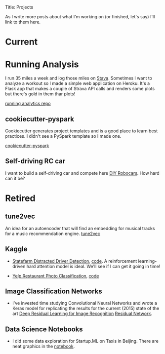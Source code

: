 Title: Projects

As I write more posts about what I'm working on (or finished, let's say) I'll
link to them here.

# Current 

# Running Analysis 

I run 35 miles a week and log those miles on [Stava](https://www.strava.com/athletes/23193264). 
Sometimes I want to analyze a workout so I made a simple web application on Heroku.
It's a Flask app that makes a couple of Strava API calls and renders some plots but there's gold in them thar plots!

[running analytics repo](https://github.com/roryhr/running_analytics)

## cookiecutter-pyspark

Cookiecutter generates project templates and is a good place to learn best practices. 
I didn't see a PySpark template so I made one. 

[cookiecutter-pyspark](https://github.com/roryhr/cookiecutter-pyspark)


## Self-driving RC car

I want to build a self-driving car and compete here [DIY Robocars](https://diyrobocars.com/). How hard can it be?


# Retired

## tune2vec

An idea for an autoencoder that will find an embedding for musical tracks for a music recommendation engine.
[tune2vec](https://github.com/roryhr/tune2vec)

## Kaggle

* [Statefarm Distracted Driver Detection](https://www.kaggle.com/c/state-farm-distracted-driver-detection),  [code](https://github.com/roryhr/distracted-drivers-keras).
A reinforcement learning-driven hard attention model is ideal. We'll see if I can get it going in time!

* [Yelp Restaurant Photo Classification](https://www.kaggle.com/c/yelp-restaurant-photo-classification), [code](https://github.com/roryhr/yelp_kaggle)


## Image Classification Networks

* I've invested time studying Convolutional Neural Networks and wrote a Keras model for replicating the results for the current (2015) state of the art [Deep Residual Learning for Image Recognition](http://arxiv.org/abs/1512.03358)
 [Residual Network](https://github.com/roryhr/keras_resnet).


## Data Science Notebooks

* I did some data exploration for Startup.ML on Taxis in Beijing. There are
  neat graphics in the [notebook](http://nbviewer.jupyter.org/github/roryhr/taxi-trajectories/blob/master/taxi-data-notebook.ipynb).

